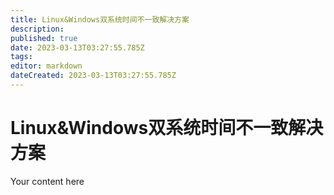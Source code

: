 ```yaml
---
title: Linux&Windows双系统时间不一致解决方案
description: 
published: true
date: 2023-03-13T03:27:55.785Z
tags: 
editor: markdown
dateCreated: 2023-03-13T03:27:55.785Z
---
```


# Linux&Windows双系统时间不一致解决方案
Your content here
